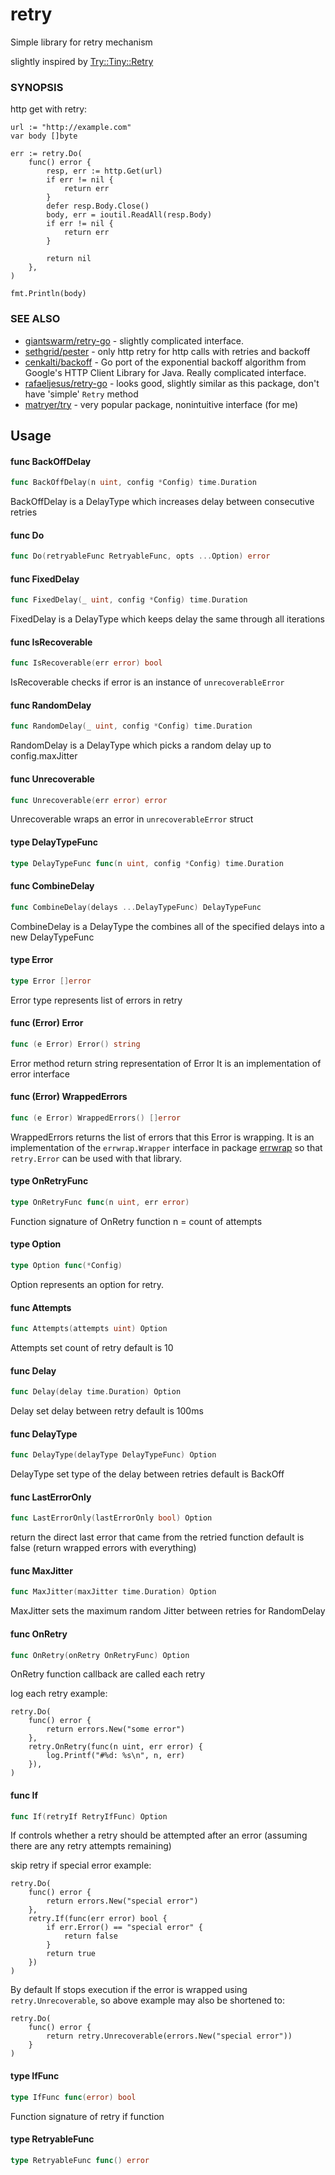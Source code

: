 # retry

Simple library for retry mechanism

slightly inspired by
[Try::Tiny::Retry](https://metacpan.org/pod/Try::Tiny::Retry)

### SYNOPSIS

http get with retry:

    url := "http://example.com"
    var body []byte

    err := retry.Do(
    	func() error {
    		resp, err := http.Get(url)
    		if err != nil {
    			return err
    		}
    		defer resp.Body.Close()
    		body, err = ioutil.ReadAll(resp.Body)
    		if err != nil {
    			return err
    		}

    		return nil
    	},
    )

    fmt.Println(body)

### SEE ALSO

* [giantswarm/retry-go](https://github.com/giantswarm/retry-go) - slightly complicated interface.
* [sethgrid/pester](https://github.com/sethgrid/pester) - only http retry for http calls with retries and backoff
* [cenkalti/backoff](https://github.com/cenkalti/backoff) - Go port of the exponential backoff algorithm from Google's HTTP Client Library for Java. Really complicated interface.
* [rafaeljesus/retry-go](https://github.com/rafaeljesus/retry-go) - looks good, slightly similar as this package, don't have 'simple' `Retry` method
* [matryer/try](https://github.com/matryer/try) - very popular package, nonintuitive interface (for me)

## Usage

#### func  BackOffDelay

```go
func BackOffDelay(n uint, config *Config) time.Duration
```

BackOffDelay is a DelayType which increases delay between consecutive retries

#### func  Do

```go
func Do(retryableFunc RetryableFunc, opts ...Option) error
```

#### func  FixedDelay

```go
func FixedDelay(_ uint, config *Config) time.Duration
```

FixedDelay is a DelayType which keeps delay the same through all iterations

#### func  IsRecoverable

```go
func IsRecoverable(err error) bool
```

IsRecoverable checks if error is an instance of `unrecoverableError`

#### func  RandomDelay

```go
func RandomDelay(_ uint, config *Config) time.Duration
```

RandomDelay is a DelayType which picks a random delay up to config.maxJitter

#### func  Unrecoverable

```go
func Unrecoverable(err error) error
```

Unrecoverable wraps an error in `unrecoverableError` struct

#### type DelayTypeFunc

```go
type DelayTypeFunc func(n uint, config *Config) time.Duration
```

#### func  CombineDelay

```go
func CombineDelay(delays ...DelayTypeFunc) DelayTypeFunc
```

CombineDelay is a DelayType the combines all of the specified delays into a new DelayTypeFunc

#### type Error

```go
type Error []error
```

Error type represents list of errors in retry

#### func (Error) Error

```go
func (e Error) Error() string
```

Error method return string representation of Error It is an implementation of error interface

#### func (Error) WrappedErrors

```go
func (e Error) WrappedErrors() []error
```

WrappedErrors returns the list of errors that this Error is wrapping. It is an
implementation of the `errwrap.Wrapper` interface in package
[errwrap](https://github.com/hashicorp/errwrap) so that `retry.Error` can be
used with that library.

#### type OnRetryFunc

```go
type OnRetryFunc func(n uint, err error)
```

Function signature of OnRetry function n = count of attempts

#### type Option

```go
type Option func(*Config)
```

Option represents an option for retry.

#### func  Attempts

```go
func Attempts(attempts uint) Option
```
Attempts set count of retry default is 10

#### func  Delay

```go
func Delay(delay time.Duration) Option
```
Delay set delay between retry default is 100ms

#### func  DelayType

```go
func DelayType(delayType DelayTypeFunc) Option
```

DelayType set type of the delay between retries default is BackOff

#### func  LastErrorOnly

```go
func LastErrorOnly(lastErrorOnly bool) Option
```

return the direct last error that came from the retried function default is
false (return wrapped errors with everything)

#### func  MaxJitter

```go
func MaxJitter(maxJitter time.Duration) Option
```

MaxJitter sets the maximum random Jitter between retries for RandomDelay

#### func  OnRetry

```go
func OnRetry(onRetry OnRetryFunc) Option
```

OnRetry function callback are called each retry

log each retry example:

    retry.Do(
    	func() error {
    		return errors.New("some error")
    	},
    	retry.OnRetry(func(n uint, err error) {
    		log.Printf("#%d: %s\n", n, err)
    	}),
    )

#### func If

```go
func If(retryIf RetryIfFunc) Option
```

If controls whether a retry should be attempted after an error (assuming
there are any retry attempts remaining)

skip retry if special error example:

    retry.Do(
    	func() error {
    		return errors.New("special error")
    	},
    	retry.If(func(err error) bool {
    		if err.Error() == "special error" {
    			return false
    		}
    		return true
    	})
    )

By default If stops execution if the error is wrapped using
`retry.Unrecoverable`, so above example may also be shortened to:

    retry.Do(
    	func() error {
    		return retry.Unrecoverable(errors.New("special error"))
    	}
    )

#### type IfFunc

```go
type IfFunc func(error) bool
```

Function signature of retry if function

#### type RetryableFunc

```go
type RetryableFunc func() error
```
